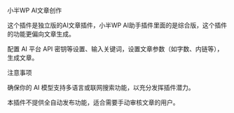 小半WP AI文章创作

这个插件是独立版的AI文章插件，小半WP AI助手插件里面的是综合版，这个插件的功能更偏向文章生成。



配置 AI 平台 API 密钥等设置、输入关键词，设置文章参数（如字数、内链等），生成文章。





注意事项


确保你的 AI 模型支持多语言或联网搜索功能，以充分发挥插件潜力。


本插件不提供全自动发布功能，适合需要手动审核文章的用户。



